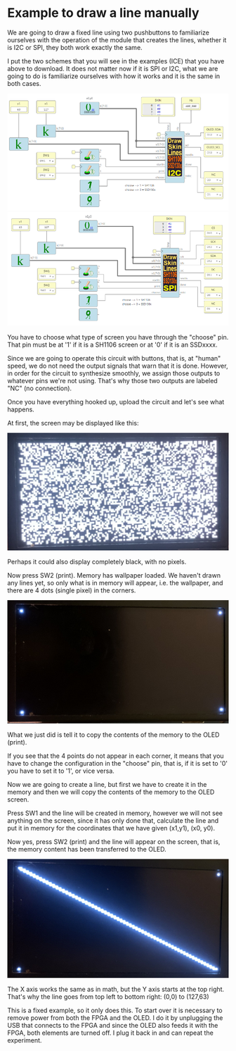 
# Example to draw a line manually

We are going to draw a fixed line using two pushbuttons to familiarize ourselves with the operation of the module that creates the lines, whether it is I2C or SPI, they both work exactly the same.

I put the two schemes that you will see in the examples (ICE) that you have above to download. It does not matter now if it is SPI or I2C, what we are going to do is familiarize ourselves with how it works and it is the same in both cases.

![](https://github.com/Democrito/repositorios/blob/master/OLED/Lines/Simple_examples/img/example%20manual%20line%20OLED%20I2C.PNG)
![](https://github.com/Democrito/repositorios/blob/master/OLED/Lines/Simple_examples/img/simple%20draw%20line%20SPI.PNG)

You have to choose what type of screen you have through the "choose" pin. That pin must be at '1' if it is a SH1106 screen or at '0' if it is an SSDxxxx.

Since we are going to operate this circuit with buttons, that is, at "human" speed, we do not need the output signals that warn that it is done. However, in order for the circuit to synthesize smoothly, we assign those outputs to whatever pins we're not using. That's why those two outputs are labeled "NC" (no connection).

Once you have everything hooked up, upload the circuit and let's see what happens.

At first, the screen may be displayed like this:

![](https://github.com/Democrito/repositorios/blob/master/OLED/Lines/Simple_examples/img/snow.jpg)

Perhaps it could also display completely black, with no pixels.

Now press SW2 (print). Memory has wallpaper loaded. We haven't drawn any lines yet, so only what is in memory will appear, i.e. the wallpaper, and there are 4 dots (single pixel) in the corners.

![](https://github.com/Democrito/repositorios/blob/master/OLED/Lines/Simple_examples/img/4-dots.jpg)

What we just did is tell it to copy the contents of the memory to the OLED (print).

If you see that the 4 points do not appear in each corner, it means that you have to change the configuration in the "choose" pin, that is, if it is set to '0' you have to set it to '1', or vice versa.

Now we are going to create a line, but first we have to create it in the memory and then we will copy the contents of the memory to the OLED screen.

Press SW1 and the line will be created in memory, however we will not see anything on the screen, since it has only done that, calculate the line and put it in memory for the coordinates that we have given (x1,y1), (x0, y0).

Now yes, press SW2 (print) and the line will appear on the screen, that is, the memory content has been transferred to the OLED.

![](https://github.com/Democrito/repositorios/blob/master/OLED/Lines/Simple_examples/img/diagonal.jpg)

The X axis works the same as in math, but the Y axis starts at the top right. That's why the line goes from top left to bottom right: (0,0) to (127,63)

This is a fixed example, so it only does this. To start over it is necessary to remove power from both the FPGA and the OLED. I do it by unplugging the USB that connects to the FPGA and since the OLED also feeds it with the FPGA, both elements are turned off. I plug it back in and can repeat the experiment.

